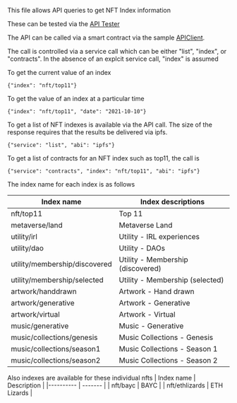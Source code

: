This file allows API queries to get NFT Index information

These can be tested via the [API Tester](https://truflation.github.io/sample-frontend/power-tools.html)

The API can be called via a smart contract via the sample [APIClient](https://remix.ethereum.org/#url=https://raw.githubusercontent.com/truflation/sample-frontend/main/ApiClient.sol).

The call is controlled via a service call which can be either "list", "index", or "contracts".  In the absence of an explcit service call, "index" is assumed

To get the current value of an index

```
{"index": "nft/top11"}
```

To get the value of an index at a particular time

```
{"index": "nft/top11", "date": "2021-10-10"}
```

To get a list of NFT indexes is available via the API call.  The size of the response requires that
the results be delivered via ipfs.

```
{"service": "list", "abi": "ipfs"} 
```

To get a list of contracts for an NFT index such as top11, the call is

```
{"service": "contracts", "index": "nft/top11", "abi": "ipfs"}
```

The index name for each index is as follows

| Index name | Index descriptions |
| ------- | ---------- |
| nft/top11 | Top 11 |
| metaverse/land | Metaverse Land |
| utility/irl | Utility - IRL experiences | 
| utility/dao | Utility - DAOs |
| utility/membership/discovered | Utility - Membership (discovered) |
| utility/membership/selected | Utility - Membership (selected) |
| artwork/handdrawn | Artwork - Hand drawn |
| artwork/generative | Artwork - Generative |
| artwork/virtual | Artwork - Virtual |
| music/generative | Music - Generative |
| music/collections/genesis | Music Collections - Genesis |
| music/collections/season1 | Music Collections - Season 1 |
| music/collections/season2 | Music Collections - Season 2 |

Also indexes are available for these individual nfts
| Index name | Description |
|----------  | -------     |
| nft/bayc | BAYC |
| nft/ethlizards | ETH Lizards |



